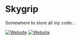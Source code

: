 <!-- <img align="left" src="image Here"> -->

# Skygrip

Somewhere to store all my code...

[![Website](https://img.shields.io/badge/-ironmoon.net-313131?style=flat-square&labelColor=313131&logo=Firefox&logoColor=white&color=313131)](https://ironmoon.net)
[![Website](https://img.shields.io/badge/-My_Tools-313131?style=flat-square&labelColor=313131&logo=Python&logoColor=white&color=313131)](https://ironmoon.net/tools)
